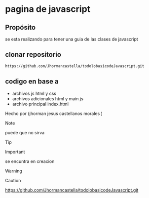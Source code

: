 # pagina de javascript

## Propósito
se esta realizando para tener una guia de las clases de javascript


## clonar repositorio
```bash
https://github.com/Jhormancastella/todolobasicodeJavascript.git
```

## codigo en base a 
- archivos js html y css
- archivos adicionales html y main.js
- archivo principal index.html



Hecho por (jhorman jesus castellanos morales )

> [!NOTE]
> puede que no sirva

> [!TIP]
> 

> [!IMPORTANT]  
> se encuntra en creacion

> [!WARNING]  
> 

> [!CAUTION]
> 



https://github.com/Jhormancastella/todolobasicodeJavascript.git